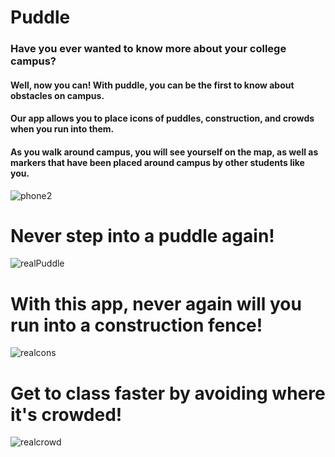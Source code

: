# Puddle

### Have you ever wanted to know more about your college campus?

#### Well, now you can! With puddle, you can be the first to know about obstacles on campus. 
#### Our app allows you to place icons of puddles, construction, and crowds when you run into them. 
#### As you walk around campus, you will see yourself on the map, as well as markers that have been placed around campus by other students like you.

![phone2](https://devinnarula.github.io/Puddle-iOS-Application/phone2.png)

# Never step into a puddle again!

![realPuddle](https://devinnarula.github.io/Puddle-iOS-Application/realpuddle.png)

# With this app, never again will you run into a construction fence!

![realcons](https://devinnarula.github.io/Puddle-iOS-Application/realcons.png)

# Get to class faster by avoiding where it's crowded!

![realcrowd](https://devinnarula.github.io/Puddle-iOS-Application/realcrowd.png)

